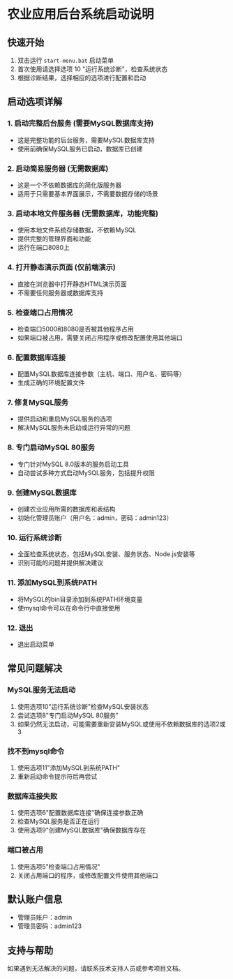# 农业应用后台系统启动说明

## 快速开始

1. 双击运行 `start-menu.bat` 启动菜单
2. 首次使用请选择选项 10 "运行系统诊断"，检查系统状态
3. 根据诊断结果，选择相应的选项进行配置和启动

## 启动选项详解

### 1. 启动完整后台服务 (需要MySQL数据库支持)
- 这是完整功能的后台服务，需要MySQL数据库支持
- 使用前确保MySQL服务已启动，数据库已创建

### 2. 启动简易服务器 (无需数据库)
- 这是一个不依赖数据库的简化版服务器
- 适用于只需要基本界面展示，不需要数据存储的场景

### 3. 启动本地文件服务器 (无需数据库，功能完整)
- 使用本地文件系统存储数据，不依赖MySQL
- 提供完整的管理界面和功能
- 运行在端口8080上

### 4. 打开静态演示页面 (仅前端演示)
- 直接在浏览器中打开静态HTML演示页面
- 不需要任何服务器或数据库支持

### 5. 检查端口占用情况
- 检查端口5000和8080是否被其他程序占用
- 如果端口被占用，需要关闭占用程序或修改配置使用其他端口

### 6. 配置数据库连接
- 配置MySQL数据库连接参数（主机、端口、用户名、密码等）
- 生成正确的环境配置文件

### 7. 修复MySQL服务
- 提供启动和重启MySQL服务的选项
- 解决MySQL服务未启动或运行异常的问题

### 8. 专门启动MySQL 80服务
- 专门针对MySQL 8.0版本的服务启动工具
- 自动尝试多种方式启动MySQL服务，包括提升权限

### 9. 创建MySQL数据库
- 创建农业应用所需的数据库和表结构
- 初始化管理员账户（用户名：admin，密码：admin123）

### 10. 运行系统诊断
- 全面检查系统状态，包括MySQL安装、服务状态、Node.js安装等
- 识别可能的问题并提供解决建议

### 11. 添加MySQL到系统PATH
- 将MySQL的bin目录添加到系统PATH环境变量
- 使mysql命令可以在命令行中直接使用

### 12. 退出
- 退出启动菜单

## 常见问题解决

### MySQL服务无法启动
1. 使用选项10"运行系统诊断"检查MySQL安装状态
2. 尝试选项8"专门启动MySQL 80服务"
3. 如果仍然无法启动，可能需要重新安装MySQL或使用不依赖数据库的选项2或3

### 找不到mysql命令
1. 使用选项11"添加MySQL到系统PATH"
2. 重新启动命令提示符后再尝试

### 数据库连接失败
1. 使用选项6"配置数据库连接"确保连接参数正确
2. 检查MySQL服务是否正在运行
3. 使用选项9"创建MySQL数据库"确保数据库存在

### 端口被占用
1. 使用选项5"检查端口占用情况"
2. 关闭占用端口的程序，或修改配置文件使用其他端口

## 默认账户信息

- 管理员账户：admin
- 管理员密码：admin123

## 支持与帮助

如果遇到无法解决的问题，请联系技术支持人员或参考项目文档。 